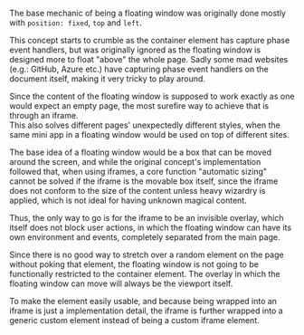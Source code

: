
The base mechanic of being a floating window was originally done mostly with `position: fixed`, `top` and `left`.

This concept starts to crumble as the container element has capture phase event handlers, but was originally ignored as the floating window is designed more to float "above" the whole page. Sadly some mad websites (e.g.: GitHub, Azure etc.) have capturing phase event handlers on the document itself, making it very tricky to play around.

Since the content of the floating window is supposed to work exactly as one would expect an empty page, the most surefire way to achieve that is through an iframe.  \
This also solves different pages' unexpectedly different styles, when the same mini app in a floating window would be used on top of different sites.

The base idea of a floating window would be a box that can be moved around the screen, and while the original concept's implementation followed that, when using iframes, a core function "automatic sizing" cannot be solved if the iframe is the movable box itself, since the iframe does not conform to the size of the content unless heavy wizardry is applied, which is not ideal for having unknown magical content.

Thus, the only way to go is for the iframe to be an invisible overlay, which itself does not block user actions, in which the floating window can have its own environment and events, completely separated from the main page.

Since there is no good way to stretch over a random element on the page without poking that element, the floating window is not going to be functionally restricted to the container element. The overlay in which the floating window can move will always be the viewport itself.

To make the element easily usable, and because being wrapped into an iframe is just a implementation detail, the iframe is further wrapped into a generic custom element instead of being a custom iframe element.
